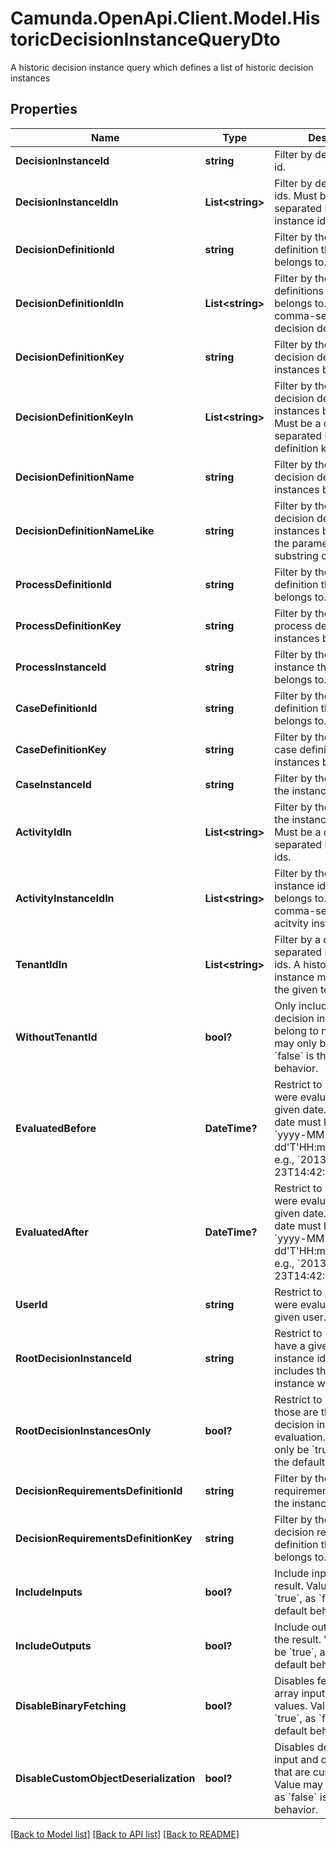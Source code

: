 # Camunda.OpenApi.Client.Model.HistoricDecisionInstanceQueryDto
A historic decision instance query which defines a list of historic decision instances

## Properties

Name | Type | Description | Notes
------------ | ------------- | ------------- | -------------
**DecisionInstanceId** | **string** | Filter by decision instance id. | [optional] 
**DecisionInstanceIdIn** | **List&lt;string&gt;** | Filter by decision instance ids. Must be a comma-separated list of decision instance ids. | [optional] 
**DecisionDefinitionId** | **string** | Filter by the decision definition the instances belongs to. | [optional] 
**DecisionDefinitionIdIn** | **List&lt;string&gt;** | Filter by the decision definitions the instances belongs to. Must be a comma-separated list of decision definition ids. | [optional] 
**DecisionDefinitionKey** | **string** | Filter by the key of the decision definition the instances belongs to. | [optional] 
**DecisionDefinitionKeyIn** | **List&lt;string&gt;** | Filter by the keys of the decision definition the instances belongs to. Must be a comma- separated list of decision definition keys. | [optional] 
**DecisionDefinitionName** | **string** | Filter by the name of the decision definition the instances belongs to. | [optional] 
**DecisionDefinitionNameLike** | **string** | Filter by the name of the decision definition the instances belongs to, that the parameter is a substring of. | [optional] 
**ProcessDefinitionId** | **string** | Filter by the process definition the instances belongs to. | [optional] 
**ProcessDefinitionKey** | **string** | Filter by the key of the process definition the instances belongs to. | [optional] 
**ProcessInstanceId** | **string** | Filter by the process instance the instances belongs to. | [optional] 
**CaseDefinitionId** | **string** | Filter by the case definition the instances belongs to. | [optional] 
**CaseDefinitionKey** | **string** | Filter by the key of the case definition the instances belongs to. | [optional] 
**CaseInstanceId** | **string** | Filter by the case instance the instances belongs to. | [optional] 
**ActivityIdIn** | **List&lt;string&gt;** | Filter by the activity ids the instances belongs to. Must be a comma-separated list of acitvity ids. | [optional] 
**ActivityInstanceIdIn** | **List&lt;string&gt;** | Filter by the activity instance ids the instances belongs to. Must be a comma-separated list of acitvity instance ids. | [optional] 
**TenantIdIn** | **List&lt;string&gt;** | Filter by a comma-separated list of tenant ids. A historic decision instance must have one of the given tenant ids. | [optional] 
**WithoutTenantId** | **bool?** | Only include historic decision instances that belong to no tenant. Value may only be &#x60;true&#x60;, as &#x60;false&#x60; is the default behavior. | [optional] 
**EvaluatedBefore** | **DateTime?** | Restrict to instances that were evaluated before the given date. By [default](https://docs.camunda.org/manual/7.16/reference/rest/overview/date-format/), the date must have the format &#x60;yyyy-MM- dd&#39;T&#39;HH:mm:ss.SSSZ&#x60;, e.g., &#x60;2013-01-23T14:42:45.000+0200&#x60;. | [optional] 
**EvaluatedAfter** | **DateTime?** | Restrict to instances that were evaluated after the given date. By [default](https://docs.camunda.org/manual/7.16/reference/rest/overview/date-format/), the date must have the format &#x60;yyyy-MM- dd&#39;T&#39;HH:mm:ss.SSSZ&#x60;, e.g., &#x60;2013-01-23T14:42:45.000+0200&#x60;. | [optional] 
**UserId** | **string** | Restrict to instances that were evaluated by the given user. | [optional] 
**RootDecisionInstanceId** | **string** | Restrict to instances that have a given root decision instance id. This also includes the decision instance with the given id. | [optional] 
**RootDecisionInstancesOnly** | **bool?** | Restrict to instances those are the root decision instance of an evaluation. Value may only be &#x60;true&#x60;, as &#x60;false&#x60; is the default behavior. | [optional] 
**DecisionRequirementsDefinitionId** | **string** | Filter by the decision requirements definition the instances belongs to. | [optional] 
**DecisionRequirementsDefinitionKey** | **string** | Filter by the key of the decision requirements definition the instances belongs to. | [optional] 
**IncludeInputs** | **bool?** | Include input values in the result. Value may only be &#x60;true&#x60;, as &#x60;false&#x60; is the default behavior. | [optional] 
**IncludeOutputs** | **bool?** | Include output values in the result. Value may only be &#x60;true&#x60;, as &#x60;false&#x60; is the default behavior. | [optional] 
**DisableBinaryFetching** | **bool?** | Disables fetching of byte array input and output values. Value may only be &#x60;true&#x60;, as &#x60;false&#x60; is the default behavior. | [optional] 
**DisableCustomObjectDeserialization** | **bool?** | Disables deserialization of input and output values that are custom objects. Value may only be &#x60;true&#x60;, as &#x60;false&#x60; is the default behavior. | [optional] 

[[Back to Model list]](../README.md#documentation-for-models) [[Back to API list]](../README.md#documentation-for-api-endpoints) [[Back to README]](../README.md)

